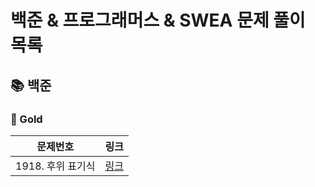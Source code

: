 # 
# 백준 & 프로그래머스 & SWEA 문제 풀이 목록
## 📚 백준
### 🚀 Gold
| 문제번호 | 링크 |
| ----- | ----- |
|1918. 후위 표기식|[링크](./%EB%B0%B1%EC%A4%80/Gold/1918.%E2%80%85%ED%9B%84%EC%9C%84%E2%80%85%ED%91%9C%EA%B8%B0%EC%8B%9D/%ED%9B%84%EC%9C%84%E2%80%85%ED%91%9C%EA%B8%B0%EC%8B%9D.py)|
